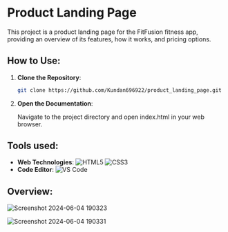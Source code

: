 # Product Landing Page

This project is a product landing page for the FitFusion fitness app, providing an overview of its features, how it works, and pricing options.

## How to Use:

1. **Clone the Repository**: 
   ```bash
   git clone https://github.com/Kundan696922/product_landing_page.git
2. **Open the Documentation**:

   Navigate to the project directory and open index.html in your web browser.

## Tools used:

 - **Web Technologies**: ![HTML5](https://img.shields.io/badge/-HTML5-E34F26?style=flat&logo=html5&logoColor=white) ![CSS3](https://img.shields.io/badge/-CSS3-1572B6?style=flat&logo=css3&logoColor=white)
 - **Code Editor**: ![VS Code](https://img.shields.io/badge/-VS_Code-007ACC?style=flat&logo=visual-studio-code&logoColor=white)

## Overview:

![Screenshot 2024-06-04 190323](https://github.com/Kundan696922/product_landing_page/assets/159406079/b153e680-e512-4170-9b7e-25ad2f538099)

![Screenshot 2024-06-04 190331](https://github.com/Kundan696922/product_landing_page/assets/159406079/ed7df961-3410-4caf-9a2d-bf0273c8c284)

